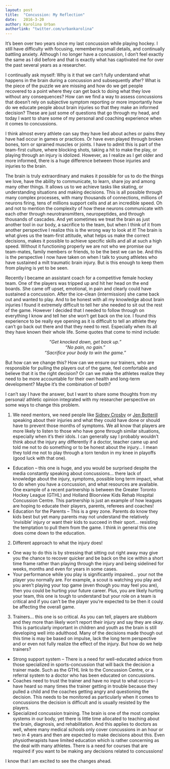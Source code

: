 ```yaml
---
layout: post
title:  "Concussion: My Reflection"
date:   2016-3-20
author: Karolina Urban
authorlink: "twitter.com/urbankarolina"
---
```



<p class="intro">It’s been over two years since my last concussion while playing hockey. I still have difficulty with focusing, remembering small details, and continually battling anxiety. Although I no longer have a concussion, I don’t feel exactly the same as I did before and that is exactly what has captivated me for over the past several years as a researcher.</p>


<p>I continually ask myself:  Why is it that we can’t fully understand what happens in the brain during a concussion and subsequently after? What is the piece of the puzzle we are missing and how do we get people recovered to a point where they can get back to doing what they love without any consequences?  How can we find a way to assess concussions that doesn’t rely on subjective symptom reporting or more importantly how do we educate people about brain injuries so that they make an informed decision? These are just some of questions that go through my head, and today I want to share some of my personal and coaching experience when it comes to concussions.</p>


<p>I think almost every athlete can say they have lied about aches or pains they have had occur in games or practices. Or have even played through broken bones, torn or sprained muscles or joints.  I have to admit this is part of the team-first culture, where blocking shots, taking a hit to make the play, or playing through an injury is idolized. However, as I realize as I get older and more informed, there is a huge difference between those injuries and injuries to the brain.</p>

<p>The brain is truly extraordinary and makes it possible for us to do the things we love, have the ability to communicate, to learn, share joy and among many other things. It allows us to we achieve tasks like skating, or understanding situations and making decisions. This is all possible through many complex processes, with many thousands of connections, millions of neurons firing, tens of millions support cells and at an incredible speed. Oh and not to mention the complexity of how these neurons communicate with each other through neurotransmitters, neuropeptides, and through thousands of cascades. And yet sometimes we treat the brain as just another tool in our body, a sacrifice to the team, but when I think of it from another perspective I realize this is the wrong way to look at it! The brain is what gives us the team-first attitude, what helps us make the correct decisions, makes it possible to achieve specific skills and all at such a high speed. Without it functioning properly we are not who we promise our team-mates, family members or friends, to be the best we can be. And this is the perspective I now have taken on when I talk to young athletes who have sustained a milt traumatic brain injury. But is this enough to keep them from playing is yet to be seen.</p>

<p>Recently I became an assistant coach for a competitive female hockey team. One of the players was tripped up and hit her head on the end boards. She came off upset, emotional, in pain and clearly could have sustained a concussion. After the ice-clean (intermission) she came back out and wanted to play. And to be honest with all my knowledge about brain injuries I found it extremely difficult to tell her she needed to sit out the rest of the game. However I decided that I needed to follow through on everything I know and tell her she won’t get back on the ice. I found this experience to be really eye opening as it is difficult to tell an athlete they can’t go back out there and that they need to rest. Especially when its all they have known their whole life. Some quotes that come to mind include:
<center><cite>“Get knocked down, get back up.”</cite></center>
<center><cite>“No pain, no gain.”</cite></center>
<center><cite>“Sacrifice your body to win the game.”</cite></center></p>

<p>But how can we change this? How can we ensure our trainers, who are responsible for pulling the players out of the game, feel comfortable and believe that it is the right decision? Or can we make the athletes realize they need to be more accountable for their own health and long-term development? Maybe it’s the combination of both?</p>

<p>I can’t say I have the answer, but I want to share some thoughts from my personal/ athletic opinion integrated with my researcher perspective on some ways to change this problem.</p>

1. We need mentors, we need people like <a href="http://www.theglobeandmail.com/sports/hockey/crosby-discusses-lengthy-recovery-road-from-concussions-safety-of-the-game/article14118504/">Sidney Crosby</a> or <a href="http://www.cbc.ca/sports/hockey/alarmingly-high-concussion-rate-in-women-s-game-1.748095">Jen Botterill</a> speaking about their injuries and what they could have done or should have to prevent those months of symptoms. We all know that players are more likely to listen to those who have gone through similar situations, especially when it’s their idols. I can generally say I probably wouldn’t think about the injury any differently if a doctor, teacher came up and told me not to do something or to be honest about the injury… I mean they told me not to play through a torn tendon in my knee in playoffs (good luck with that one).
  * Education – this one is huge, and you would be surprised despite the media constantly speaking about concussions… there lack of knowledge about the injury, symptoms, possible long term impact, what to do when you have a concussion, and what resources are available. One example of a recent partnership is between the Greater Toronto Hockey League (GTHL) and Holland Bloorview Kids Rehab Hospital Concussion Centre.
This partnership is just an example of how leagues are hoping to educate their players, parents, referees and coaches!
  * Education for the Parents – This is a grey zone. Parents do know they kids best but yet many parents may not understand the relatively ‘invisible’ injury or want their kids to succeed in their sport… resisting the temptation to pull them from the game. I think in general this one does come down to the education.
2.	Different approach to what the injury does!
  * One way to do this is by stressing that sitting out right away may give you the chance to recover quicker and be back on the ice within a short time frame rather than playing through the injury and being sidelined for weeks, months and even for years in some cases.
  * Your performance while you play is significantly impaired… your not the player you normally are. For example, a scout is watching you play and you aren’t playing your top game (even though you may feel you are), then you could be hurting your future career. Plus, you are likely hurting your team, this one is tough to understand but your role on a team is critical and if you can’t be the player you’re expected to be then it could be affecting the overall game.
3.	Trainers… this one is so critical. As you can tell, players are stubborn and they more than likely won’t report their injury and say they are okay. This is particularly important in children and youth as the brain is still developing well into adulthood. Many of the decisions made though out this time is may be based on impulse, lack the long term perspective and or even not fully realize the effect of the injury. But how do we help trainers?
  * Strong support system – There is a need for well-educated advice from those specialized in sports-concussion that will back the decision a trainer made. Such as the GTHL link to the Concussion Centre, or a referral system to a doctor who has been educated on concussions.
  * Coaches need to trust the trainer and have no input to what occurs– I have heard so many times the trainer getting in trouble because they pulled a child and the coaches getting angry and questioning the decision. This needs to be monitored as particularly when it comes to concussions the decision is difficult and is usually resisted by the players.
  * Specialized concussion training. The brain is one of the most complex systems in our body, yet there is little time allocated to teaching about the brain, diagnosis, and rehabilitation. And this applies to doctors as well, where many medical schools only cover concussions in an hour or two in 4 years and then are expected to make decisions about this. Even physiotherapists have limited education which is rather concerning as the deal with many athletes. There is a need for courses that are required if you want to be making any decisions related to concussions!

<p>I know that I am excited to see the changes ahead.</p>
